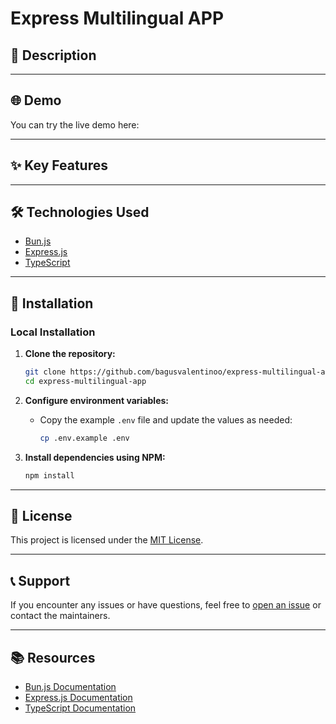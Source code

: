 # Express Multilingual APP

## 📝 Description

---

## 🌐 Demo

You can try the live demo here:

---

## ✨ Key Features

---

## 🛠️ Technologies Used

- <a href="https://bun.sh/" target="_blank">Bun.js</a>
- <a href="https://expressjs.com/" target="_blank">Express.js</a>
- <a href="https://www.typescriptlang.org/" target="_blank">TypeScript</a>

---

## 🔧 Installation

### Local Installation

1. **Clone the repository:**

   ```bash
   git clone https://github.com/bagusvalentinoo/express-multilingual-app.git
   cd express-multilingual-app
   ```

2. **Configure environment variables:**

   - Copy the example `.env` file and update the values as needed:
     ```bash
     cp .env.example .env
     ```

3. **Install dependencies using NPM:**

   ```bash
   npm install
   ```

---

## 📜 License

This project is licensed under the [MIT License](./LICENSE).

---

## 📞 Support

If you encounter any issues or have questions, feel free to [open an issue](https://github.com/bagusvalentinoo/express-multilingual-app/issues) or contact the maintainers.

---

## 📚 Resources

- <a href="https://bun.sh/" target="_blank">Bun.js Documentation</a>
- <a href="https://expressjs.com/" target="_blank">Express.js Documentation</a>
- <a href="https://www.typescriptlang.org/" target="_blank">TypeScript Documentation</a>
